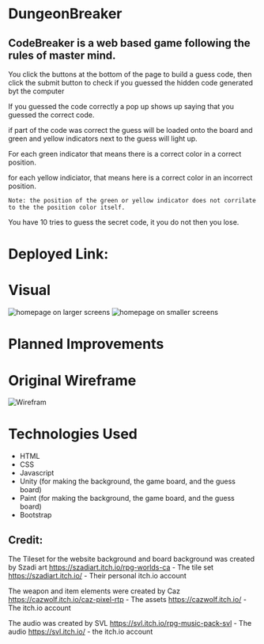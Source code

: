 # DungeonBreaker

## CodeBreaker is a web based game following the rules of master mind.
    
You click the buttons at the bottom of the page to build a guess code, then click the submit button to check if you guessed the hidden code generated byt the computer 

If you guessed the code correctly a pop up shows up saying that you guessed the correct code.

if part of the code was correct the guess will be loaded onto the board and green and yellow indicators next to the guess will light up.

For each green indicator that means there is a correct color in a correct position.

for each yellow indiciator, that means here is a correct color in an incorrect position.

    Note: the position of the green or yellow indicator does not corrilate to the the position color itself.

You have 10 tries to guess the secret code, it you do not then you lose.

# Deployed Link:


# Visual

![homepage on larger screens](https://i.imgur.com/TpCZ1dv.png)
![homepage on smaller screens](https://i.imgur.com/ArHBT02.png)

# Planned Improvements


# Original Wireframe

![Wirefram](https://i.imgur.com/CrvTyH0.png)

# Technologies Used

* HTML
* CSS
* Javascript
* Unity (for making the background, the game board, and the guess board)
* Paint (for making the background, the game board, and the guess board)
* Bootstrap


## Credit: 
The Tileset for the website background and board background was created by Szadi art
https://szadiart.itch.io/rpg-worlds-ca - The tile set
https://szadiart.itch.io/ - Their personal itch.io account

The weapon and item elements were created by Caz
https://cazwolf.itch.io/caz-pixel-rtp - The assets
https://cazwolf.itch.io/ - The itch.io account

The audio was created by SVL
https://svl.itch.io/rpg-music-pack-svl - The audio
https://svl.itch.io/ - the itch.io account